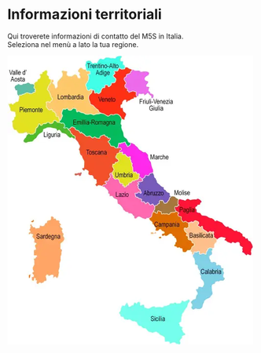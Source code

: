 # Informazioni territoriali

Qui troverete informazioni di contatto del M5S in Italia.  
Seleziona nel menù a lato la tua regione.

![](../assets/images/italia-regioni.webp)
